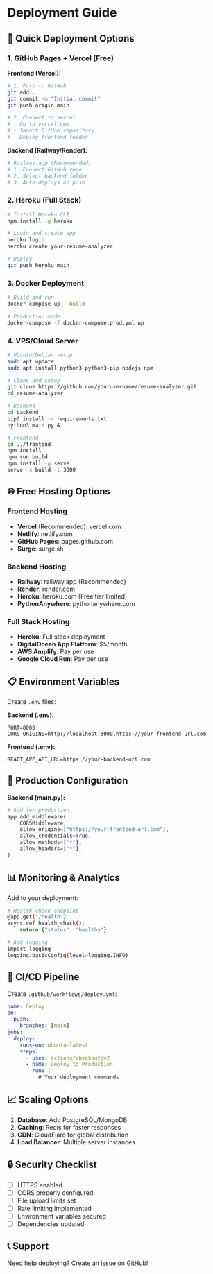 # Deployment Guide

## 🚀 Quick Deployment Options

### 1. GitHub Pages + Vercel (Free)

**Frontend (Vercel):**
```bash
# 1. Push to GitHub
git add .
git commit -m "Initial commit"
git push origin main

# 2. Connect to Vercel
# - Go to vercel.com
# - Import GitHub repository
# - Deploy frontend folder
```

**Backend (Railway/Render):**
```bash
# Railway.app (Recommended)
# 1. Connect GitHub repo
# 2. Select backend folder
# 3. Auto-deploys on push
```

### 2. Heroku (Full Stack)

```bash
# Install Heroku CLI
npm install -g heroku

# Login and create app
heroku login
heroku create your-resume-analyzer

# Deploy
git push heroku main
```

### 3. Docker Deployment

```bash
# Build and run
docker-compose up --build

# Production mode
docker-compose -f docker-compose.prod.yml up
```

### 4. VPS/Cloud Server

```bash
# Ubuntu/Debian setup
sudo apt update
sudo apt install python3 python3-pip nodejs npm

# Clone and setup
git clone https://github.com/yourusername/resume-analyzer.git
cd resume-analyzer

# Backend
cd backend
pip3 install -r requirements.txt
python3 main.py &

# Frontend
cd ../frontend
npm install
npm run build
npm install -g serve
serve -s build -l 3000
```

## 🌐 Free Hosting Options

### Frontend Hosting
- **Vercel** (Recommended): vercel.com
- **Netlify**: netlify.com
- **GitHub Pages**: pages.github.com
- **Surge**: surge.sh

### Backend Hosting
- **Railway**: railway.app (Recommended)
- **Render**: render.com
- **Heroku**: heroku.com (Free tier limited)
- **PythonAnywhere**: pythonanywhere.com

### Full Stack Hosting
- **Heroku**: Full stack deployment
- **DigitalOcean App Platform**: $5/month
- **AWS Amplify**: Pay per use
- **Google Cloud Run**: Pay per use

## 📋 Environment Variables

Create `.env` files:

**Backend (.env):**
```
PORT=8000
CORS_ORIGINS=http://localhost:3000,https://your-frontend-url.com
```

**Frontend (.env):**
```
REACT_APP_API_URL=https://your-backend-url.com
```

## 🔧 Production Configuration

**Backend (main.py):**
```python
# Add for production
app.add_middleware(
    CORSMiddleware,
    allow_origins=["https://your-frontend-url.com"],
    allow_credentials=True,
    allow_methods=["*"],
    allow_headers=["*"],
)
```

## 📊 Monitoring & Analytics

Add to your deployment:

```bash
# Health check endpoint
@app.get("/health")
async def health_check():
    return {"status": "healthy"}

# Add logging
import logging
logging.basicConfig(level=logging.INFO)
```

## 🚀 CI/CD Pipeline

Create `.github/workflows/deploy.yml`:

```yaml
name: Deploy
on:
  push:
    branches: [main]
jobs:
  deploy:
    runs-on: ubuntu-latest
    steps:
      - uses: actions/checkout@v2
      - name: Deploy to Production
        run: |
          # Your deployment commands
```

## 📈 Scaling Options

1. **Database**: Add PostgreSQL/MongoDB
2. **Caching**: Redis for faster responses
3. **CDN**: CloudFlare for global distribution
4. **Load Balancer**: Multiple server instances

## 🔒 Security Checklist

- [ ] HTTPS enabled
- [ ] CORS properly configured
- [ ] File upload limits set
- [ ] Rate limiting implemented
- [ ] Environment variables secured
- [ ] Dependencies updated

## 📞 Support

Need help deploying? Create an issue on GitHub!